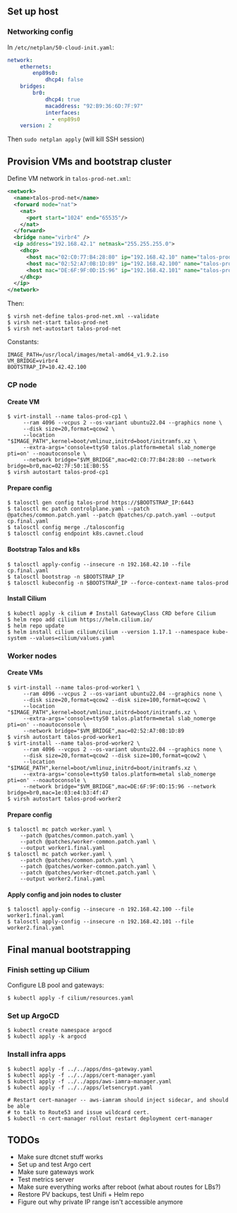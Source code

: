 ## Set up host

### Networking config

In `/etc/netplan/50-cloud-init.yaml`:

```yaml
network:
    ethernets:
        enp89s0:
            dhcp4: false
    bridges:
        br0:
            dhcp4: true
            macaddress: "92:B9:36:6D:7F:97"
            interfaces:
              - enp89s0
    version: 2
```

Then `sudo netplan apply` (will kill SSH session)

## Provision VMs and bootstrap cluster

Define VM network in `talos-prod-net.xml`:

```xml
<network>
  <name>talos-prod-net</name>
  <forward mode="nat">
    <nat>
      <port start="1024" end="65535"/>
    </nat>
  </forward>
  <bridge name="virbr4" />
  <ip address="192.168.42.1" netmask="255.255.255.0">
    <dhcp>
      <host mac="02:C0:77:B4:28:80" ip="192.168.42.10" name="talos-prod-cp1" />
      <host mac="02:52:A7:0B:1D:89" ip="192.168.42.100" name="talos-prod-worker1" />
      <host mac="DE:6F:9F:0D:15:96" ip="192.168.42.101" name="talos-prod-worker2" />
    </dhcp>
  </ip>
</network>
```

Then:

```shell
$ virsh net-define talos-prod-net.xml --validate
$ virsh net-start talos-prod-net
$ virsh net-autostart talos-prod-net
```

Constants:

```shell
IMAGE_PATH=/usr/local/images/metal-amd64_v1.9.2.iso
VM_BRIDGE=virbr4
BOOTSTRAP_IP=10.42.42.100
```

### CP node

#### Create VM

```shell
$ virt-install --name talos-prod-cp1 \
     --ram 4096 --vcpus 2 --os-variant ubuntu22.04 --graphics none \
     --disk size=20,format=qcow2 \
     --location "$IMAGE_PATH",kernel=boot/vmlinuz,initrd=boot/initramfs.xz \
     --extra-args='console=ttyS0 talos.platform=metal slab_nomerge pti=on' --noautoconsole \
     --network bridge="$VM_BRIDGE",mac=02:C0:77:B4:28:80 --network bridge=br0,mac=02:7F:50:1E:B0:55
$ virsh autostart talos-prod-cp1
```

#### Prepare config

```shell
$ talosctl gen config talos-prod https://$BOOTSTRAP_IP:6443
$ talosctl mc patch controlplane.yaml --patch @patches/common.patch.yaml --patch @patches/cp.patch.yaml --output cp.final.yaml
$ talosctl config merge ./talosconfig
$ talosctl config endpoint k8s.cavnet.cloud
```

#### Bootstrap Talos and k8s

```shell
$ talosctl apply-config --insecure -n 192.168.42.10 --file cp.final.yaml
$ talosctl bootstrap -n $BOOTSTRAP_IP
$ talosctl kubeconfig -n $BOOTSTRAP_IP --force-context-name talos-prod
```

#### Install Cilium

```shell
$ kubectl apply -k cilium # Install GatewayClass CRD before Cilium
$ helm repo add cilium https://helm.cilium.io/
$ helm repo update
$ helm install cilium cilium/cilium --version 1.17.1 --namespace kube-system --values=cilium/values.yaml
```

### Worker nodes

#### Create VMs

```shell
$ virt-install --name talos-prod-worker1 \
     --ram 4096 --vcpus 2 --os-variant ubuntu22.04 --graphics none \
     --disk size=20,format=qcow2 --disk size=100,format=qcow2 \
     --location "$IMAGE_PATH",kernel=boot/vmlinuz,initrd=boot/initramfs.xz \
     --extra-args='console=ttyS0 talos.platform=metal slab_nomerge pti=on' --noautoconsole \
     --network bridge="$VM_BRIDGE",mac=02:52:A7:0B:1D:89
$ virsh autostart talos-prod-worker1
$ virt-install --name talos-prod-worker2 \
     --ram 4096 --vcpus 2 --os-variant ubuntu22.04 --graphics none \
     --disk size=20,format=qcow2 --disk size=100,format=qcow2 \
     --location "$IMAGE_PATH",kernel=boot/vmlinuz,initrd=boot/initramfs.xz \
     --extra-args='console=ttyS0 talos.platform=metal slab_nomerge pti=on' --noautoconsole \
     --network bridge="$VM_BRIDGE",mac=DE:6F:9F:0D:15:96 --network bridge=br0,mac=1e:03:e4:b3:4f:47
$ virsh autostart talos-prod-worker2
```

#### Prepare config

```shell
$ talosctl mc patch worker.yaml \
    --patch @patches/common.patch.yaml \
    --patch @patches/worker-common.patch.yaml \
    --output worker1.final.yaml
$ talosctl mc patch worker.yaml \
    --patch @patches/common.patch.yaml \
    --patch @patches/worker-common.patch.yaml \
    --patch @patches/worker-dtcnet.patch.yaml \
    --output worker2.final.yaml
```

#### Apply config and join nodes to cluster

```shell
$ talosctl apply-config --insecure -n 192.168.42.100 --file worker1.final.yaml
$ talosctl apply-config --insecure -n 192.168.42.101 --file worker2.final.yaml
```

## Final manual bootstrapping

### Finish setting up Cilium

Configure LB pool and gateways:

```shell
$ kubectl apply -f cilium/resources.yaml
```

### Set up ArgoCD

```shell
$ kubectl create namespace argocd
$ kubectl apply -k argocd
```

### Install infra apps

```shell
$ kubectl apply -f ../../apps/dns-gateway.yaml
$ kubectl apply -f ../../apps/cert-manager.yaml
$ kubectl apply -f ../../apps/aws-iamra-manager.yaml
$ kubectl apply -f ../../apps/letsencrypt.yaml

# Restart cert-manager -- aws-iamram should inject sidecar, and should be able
# to talk to Route53 and issue wildcard cert.
$ kubectl -n cert-manager rollout restart deployment cert-manager
```

## TODOs

* Make sure dtcnet stuff works
* Set up and test Argo cert
* Make sure gateways work
* Test metrics server
* Make sure everything works after reboot (what about routes for LBs?)
* Restore PV backups, test Unifi + Helm repo
* Figure out why private IP range isn't accessible anymore
